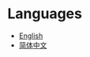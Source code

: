 # Languages

- [English](https://github.com/34j/so-vits-svc-fork/wiki/Home-en-US)
- [简体中文](https://github.com/34j/so-vits-svc-fork/wiki/Home-zh-CN)
